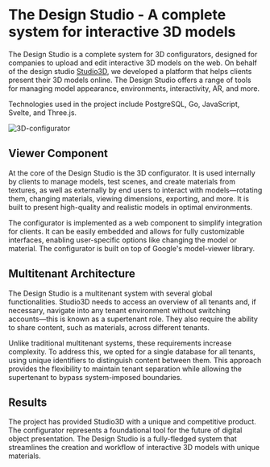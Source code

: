 # The Design Studio - A complete system for interactive 3D models

The Design Studio is a complete system for 3D configurators, designed for companies to upload and edit interactive 3D models on the web. On behalf of the design studio [Studio3D](https://studio3d.se/produkt/tjanster/designstudion/), we developed a platform that helps clients present their 3D models online. The Design Studio offers a range of tools for managing model appearance, environments, interactivity, AR, and more.

Technologies used in the project include PostgreSQL, Go, JavaScript, Svelte, and Three.js.

![3D-configurator](/the-design-studio-hero.webp)

## Viewer Component
At the core of the Design Studio is the 3D configurator. It is used internally by clients to manage models, test scenes, and create materials from textures, as well as externally by end users to interact with models—rotating them, changing materials, viewing dimensions, exporting, and more. It is built to present high-quality and realistic models in optimal environments.

The configurator is implemented as a web component to simplify integration for clients. It can be easily embedded and allows for fully customizable interfaces, enabling user-specific options like changing the model or material. The configurator is built on top of Google's model-viewer library.

## Multitenant Architecture
The Design Studio is a multitenant system with several global functionalities. Studio3D needs to access an overview of all tenants and, if necessary, navigate into any tenant environment without switching accounts—this is known as a supertenant role. They also require the ability to share content, such as materials, across different tenants.

Unlike traditional multitenant systems, these requirements increase complexity. To address this, we opted for a single database for all tenants, using unique identifiers to distinguish content between them. This approach provides the flexibility to maintain tenant separation while allowing the supertenant to bypass system-imposed boundaries.

## Results
The project has provided Studio3D with a unique and competitive product. The configurator represents a foundational tool for the future of digital object presentation. The Design Studio is a fully-fledged system that streamlines the creation and workflow of interactive 3D models with unique materials.